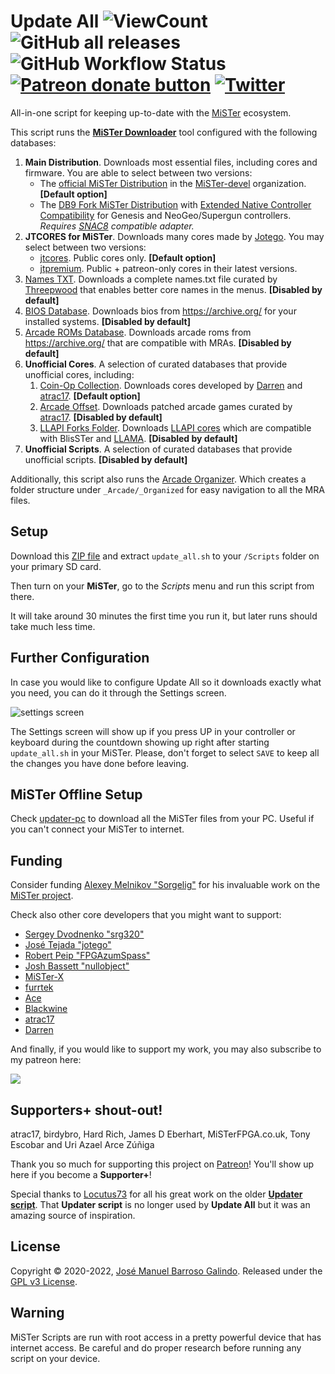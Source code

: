 # Update All ![ViewCount](https://views.whatilearened.today/views/github/theypsilon/Update_All_MiSTer.svg) ![GitHub all releases](https://img.shields.io/github/downloads/theypsilon/Update_All_MiSTer/total) ![GitHub Workflow Status](https://img.shields.io/github/workflow/status/theypsilon/Update_All_MiSTer/Build) <span class="badge-patreon"><a href="https://patreon.com/theypsilon" title="Donate to this project using Patreon"><img src="https://img.shields.io/badge/patreon-donate-yellow.svg" alt="Patreon donate button" /></a></span> [![Twitter](https://img.shields.io/twitter/url/https/twitter.com/josembarroso.svg?style=social&label=Follow%20%40josembarroso)](https://twitter.com/josembarroso)
All-in-one script for keeping up-to-date with the [MiSTer](https://github.com/MiSTer-devel/Main_MiSTer/wiki) ecosystem.

This script runs the [__MiSTer Downloader__](https://github.com/MiSTer-devel/Downloader_MiSTer/) tool configured with the following databases:
1. __Main Distribution__. Downloads most essential files, including cores and firmware. You are able to select between two versions:
    * The [official MiSTer Distribution](https://github.com/MiSTer-devel/Distribution_MiSTer) in the [MiSTer-devel](https://github.com/MiSTer-devel) organization. **[Default option]**
    * The [DB9 Fork MiSTer Distribution](https://github.com/MiSTer-DB9/Distribution_MiSTer) with [Extended Native Controller Compatibility](https://github.com/theypsilon/Update_All_MiSTer/wiki#extended-native-controller-compatibility) for Genesis and NeoGeo/Supergun controllers. *Requires [SNAC8](https://github.com/theypsilon/Update_All_MiSTer/wiki#snac8) compatible adapter.*
2. __JTCORES for MiSTer__. Downloads many cores made by [Jotego](https://github.com/jotego). You may select between two versions:
    * [jtcores](https://github.com/jotego/jtcores_mister). Public cores only. **[Default option]**
    * [jtpremium](https://github.com/jotego/jtpremium). Public + patreon-only cores in their latest versions.
3. [Names TXT](https://github.com/ThreepwoodLeBrush/Names_MiSTer). Downloads a complete names.txt file curated by [Threepwood](https://github.com/ThreepwoodLeBrush) that enables better core names in the menus. **[Disabled by default]**
4. [BIOS Database](https://github.com/theypsilon/BiosDB_MiSTer). Downloads bios from https://archive.org/ for your installed systems. **[Disabled by default]**
5. [Arcade ROMs Database](https://github.com/theypsilon/ArcadeROMsDB_MiSTer). Downloads arcade roms from https://archive.org/ that are compatible with MRAs. **[Disabled by default]**
6. **Unofficial Cores**. A selection of curated databases that provide unofficial cores, including:
   1. [Coin-Op Collection](https://github.com/atrac17/Coin-Op_Collection). Downloads cores developed by [Darren](https://github.com/va7deo) and [atrac17](https://github.com/atrac17). **[Default option]**
   2. [Arcade Offset](https://github.com/atrac17/Arcade_Offset). Downloads patched arcade games curated by [atrac17](https://github.com/atrac17). **[Disabled by default]**
   3. [LLAPI Forks Folder](https://github.com/MiSTer-LLAPI/LLAPI_folder_MiSTer). Downloads [LLAPI cores](https://github.com/MiSTer-LLAPI/Updater_script_MiSTer/wiki) which are compatible with BlisSTer and [LLAMA](https://github.com/bootsector/LLAMA). **[Disabled by default]**
8. **Unofficial Scripts**. A selection of curated databases that provide unofficial scripts.  **[Disabled by default]**


Additionally, this script also runs the [Arcade Organizer](https://github.com/theypsilon/_arcade-organizer). Which creates a folder structure under `_Arcade/_Organized` for easy navigation to all the MRA files.


## Setup

Download this [ZIP file](https://github.com/theypsilon/Update_All_MiSTer/releases/latest/download/update_all.zip) and extract `update_all.sh` to your `/Scripts` folder on your primary SD card.

Then turn on your __MiSTer__, go to the _Scripts_ menu and run this script from there.

It will take around 30 minutes the first time you run it, but later runs should take much less time.


## Further Configuration

In case you would like to configure Update All so it downloads exactly what you need, you can do it through the Settings screen.

![settings screen](https://github.com/theypsilon/Update_All_MiSTer/raw/master/setups/menu-2-0.jpeg "Settings Screen")

The Settings screen will show up if you press UP in your controller or keyboard during the countdown showing up right after starting `update_all.sh` in your MiSTer. Please, don't forget to select `SAVE` to keep all the changes you have done before leaving.



## MiSTer Offline Setup

Check [updater-pc](./updater-pc) to download all the MiSTer files from your PC.
Useful if you can't connect your MiSTer to internet.


## Funding

Consider funding [Alexey Melnikov "Sorgelig"](https://www.patreon.com/FPGAMiSTer) for his invaluable work on the [MiSTer project](https://github.com/MiSTer-devel/Main_MiSTer/wiki).

Check also other core developers that you might want to support:
* [Sergey Dvodnenko "srg320"](https://www.patreon.com/srg320)
* [José Tejada "jotego"](https://www.patreon.com/topapate)
* [Robert Peip "FPGAzumSpass"](https://www.patreon.com/FPGAzumSpass)
* [Josh Bassett "nullobject"](https://www.patreon.com/nullobject)
* [MiSTer-X](https://www.patreon.com/MrX_8B)
* [furrtek](https://www.patreon.com/furrtek)
* [Ace](https://ko-fi.com/ace9921)
* [Blackwine](https://www.patreon.com/blackwine)
* [atrac17](https://www.patreon.com/atrac17)
* [Darren](https://ko-fi.com/darreno)

And finally, if you would like to support my work, you may also subscribe to my patreon here:

<a href="https://www.patreon.com/bePatron?u=37499475"><img src="https://camo.githubusercontent.com/2b7105015397da52617ce6775a339b0b99d689d6f644c2ce911c5d472362bcbd/68747470733a2f2f63352e70617472656f6e2e636f6d2f65787465726e616c2f6c6f676f2f6265636f6d655f615f706174726f6e5f627574746f6e2e706e67"></img></a>



## Supporters+ shout-out!

atrac17, birdybro, Hard Rich, James D Eberhart, MiSTerFPGA.co.uk, Tony Escobar and Uri Azael Arce Zúñiga

Thank you so much for supporting this project on [Patreon](https://www.patreon.com/bePatron?u=37499475)! You'll show up here if you become a **Supporter+**!

Special thanks to [Locutus73](https://github.com/Locutus73) for all his great work on the older [__Updater script__](https://github.com/MiSTer-devel/Updater_script_MiSTer). That __Updater script__ is no longer used by __Update All__ but it was an amazing source of inspiration.

## License

Copyright © 2020-2022, [José Manuel Barroso Galindo](https://twitter.com/josembarroso). 
Released under the [GPL v3 License](LICENSE).



## Warning

MiSTer Scripts are run with root access in a pretty powerful device that has internet access. Be careful and do proper research before running any script on your device.
